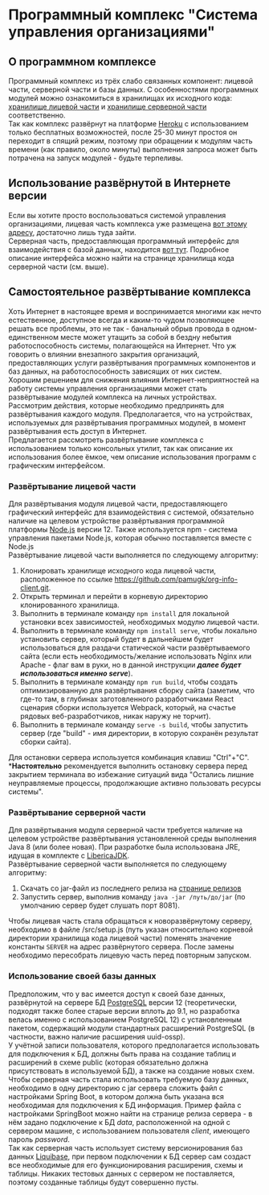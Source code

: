 # Программный комплекс "Система управления организациями"

## О программном комплексе

Программный комплекс из трёх слабо связанных компонент: лицевой части, серверной части и базы данных. С особенностями программных модулей можно ознакомиться в хранилищах их исходного кода: [хранилище лицевой части](https://github.com/pamugk/org-info-client.git "тут") и [хранилище серверной части](https://github.com/pamugk/org-info-server.git "там") соответственно.  
Так как комплекс развёрнут на платформе [Heroku](https://heroku.com "URL Heroku") с использованием только бесплатных возможностей, после 25-30 минут простоя он переходит в спящий режим, поэтому при обращении к модулям часть времени (как правило, около минуты) выполнения запроса может быть потрачена на запуск модулей - будьте терпеливы.

## Использование развёрнутой в Интернете версии  

Если вы хотите просто воспользоваться системой управления организациями, лицевая часть комплекса уже размещена [вот этому адресу](https://org-info-client.herokuapp.com "URL лицевой части"), достаточно лишь туда зайти.  
Серверная часть, предоставляющая программный интерфейс для взаимодействия с базой данных, находится [вот тут](https://org-info-server.herokuapp.com "URL серверной части"). Подробное описание интерфейса можно найти на странице хранилища кода серверной части (см. выше).

## Самостоятельное развёртывание комплекса

Хоть Интернет в настоящее время и воспринимается многими как нечто естественное, доступное всегда и каким-то чудом позволяющее решать все проблемы, это не так - банальный обрыв провода в одном-единственном месте может утащить за собой в бездну небытия работоспособность системы, полагающейся на Интернет. Что уж говорить о влиянии внезапного закрытия организаций, предоставляющих услуги развёртывания программных компонентов и баз данных, на работоспособность зависящих от них систем.  
Хорошим решением для снижения влияния Интернет-неприятностей на работу системы управления организациями может стать развёртывание модулей комплекса на личных устройствах.  
Рассмотрим действия, которые необходимо предпринять для развёртывания каждого модуля. Предполагается, что на устройствах, используемых для развёртывания программных модулей, в момент развёртывания есть доступ в Интернет.  
Предлагается рассмотреть развёртывание комплекса с использованием только консольных утилит, так как описание их использования более ёмкое, чем описание использования программ с графическим интерфейсом.

### Развёртывание лицевой части

Для развёртывания модуля лицевой части, предоставляющего графический интерфейс для взаимодействия с системой, обязательно наличие на целевом устройстве развёртывания программной платформы [Node.js](https://nodejs.org/en/ "Сайт Node.js") версии 12. Также используется npm - система управления пакетами Node.js, которая обычно поставляется вместе с Node.js  
Развёртывание лицевой части выполняется по следующему алгоритму:

1.	Клонировать хранилище исходного кода лицевой части, расположенное по ссылке https://github.com/pamugk/org-info-client.git.
2.	Открыть терминал и перейти в корневую директорию клонированного хранилища.
3.	Выполнить в терминале команду `npm install` для локальной установки всех зависимостей, необходимых модулю лицевой части.
4.	Выполнить в терминале команду `npm install serve`, чтобы локально установить сервер, который будет в дальнейшем будет использоваться для раздачи статической части развёртываемого сайта (если есть необходимость/желание использовать Nginx или Apache - флаг вам в руки, но в данной инструкции ***далее будет использоваться именно serve***).
5.	Выполнить в терминале команду `npm run build`, чтобы создать оптимизированную для развёртывания сборку сайта (заметим, что где-то там, в глубинах заготовленного разработчиками React сценария сборки используется Webpack, который, на счастье рядовых веб-разработчиков, никак наружу не торчит).
6.	Выполнить в терминале команду `serve -s build`, чтобы запустить сервер (где "build" - имя директории, в которую сохранён результат сборки сайта).

Для остановки сервера используется комбинация клавиш "Ctrl"+"C".
***Настоятельно** рекомендуется выполнить остановку сервера перед закрытием терминала во избежание ситуаций вида "Остались лишние неуправляемые процессы, продолжающие активно пользовать ресурсы системы".

### Развёртывание серверной части	

Для развёртывания модуля серверной части требуется наличие на целевом устройстве развёртывания установленной среды выполнения Java 8 (или более новая). При разработке была использована JRE, идущая в комплекте с [LibericaJDK](https://bell-sw.com/ "Сайт Bellsoft - разработчиков LibericaJDK").  
Развёртывание серверной части выполняется по следующему алгоритму:

1.	Скачать со jar-файл из последнего релиза на [странице релизов](https://github.com/pamugk/org-info-server/releases "Страница релизов сервера")
2.	Запустить сервер, выполнив команду `java -jar /путь/до/jar` (по умолчанию сервер будет слушать порт 8081).

Чтобы лицевая часть стала обращаться к новоразвёрнутому серверу, необходимо в файле /src/setup.js (путь указан относительно корневой директории хранилища кода лицевой части) поменять значение константы `SERVER` на адрес развёрнутого сервера. После замены необходимо пересобрать лицевую часть перед повторным запуском.

### Использование своей базы данных

Предположим, что у вас имеется доступ к своей базе данных, развёрнутой на сервере БД [PostgreSQL](https://www.postgresql.org/ "Сайт PostgreSQL") версии 12 (теоретически, подходят также более старые версии вплоть до 9.1, но разработка велась именно с использованием PostgreSQL 12) с установленным пакетом, содержащий модули стандартных расширений PostgreSQL (в частности, важно наличие расширения uuid-ossp).  
У учётной записи пользователя, которого предполагается использовать для подключения к БД, должны быть права на создание таблиц и расширений в схеме public (которая обязательно должна присутствовать в используемой БД), а также на создание новых схем.  
Чтобы серверная часть стала использовать требуемую базу данных, необходимо в одну директорию с jar сервера сложить файл с настройками Spring Boot, в котором должна быть указана вся необходимая для подключения к БД информация. Пример файла с настройками SpringBoot можно найти на странице релиза сервера - в нём задано подключение к БД *data*, расположенной на одной с сервером машине, с использованием пользователя *client*, имеющего пароль *password*.  
Так как серверная часть использует систему версионирования баз данных [Liquibase](https://www.liquibase.org "Сайт Liquibase"), при первом подключении к БД сервер сам создаст все необходимые для его функционирования расширения, схемы и таблицы. Никаких тестовых данных с сервером не поставляется, поэтому созданные таблицы будут совершенно пусты.	